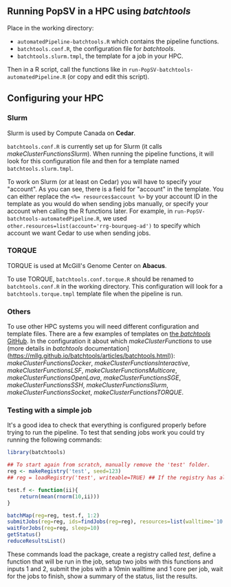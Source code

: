 ## Running PopSV in a HPC using *batchtools*

Place in the working directory: 

- `automatedPipeline-batchtools.R` which contains the pipeline functions.
- `batchtools.conf.R`, the configuration file for *batchtools*.
- `batchtools.slurm.tmpl`, the template for a job in your HPC.

Then in a R script, call the functions like in `run-PopSV-batchtools-automatedPipeline.R` (or copy and edit this script).

## Configuring your HPC

### Slurm

Slurm is used by Compute Canada on **Cedar**.

`batchtools.conf.R` is currently set up for Slurm (it calls *makeClusterFunctionsSlurm*).
When running the pipeline functions, it will look for this configuration file and then for a template named `batchtools.slurm.tmpl`.

To work on Slurm (or at least on Cedar) you will have to specify your "account".
As you can see, there is a field for "account" in the template.
You can either replace the `<%= resources$account %>` by your account ID in the template as you would do when sending jobs manually, or specify your account when calling the R functions later.
For example, in `run-PopSV-batchtools-automatedPipeline.R`, we used `other.resources=list(account='rrg-bourqueg-ad')` to specify which account we want Cedar to use when sending jobs.

### TORQUE

TORQUE is used at McGill's Genome Center on **Abacus**.

To use TORQUE, `batchtools.conf.torque.R` should be renamed to `batchtools.conf.R` in the working directory.
This configuration will look for a `batchtools.torque.tmpl` template file when the pipeline is run.

### Others

To use other HPC systems you will need different configuration and template files.
There are a few examples of templates on [the *batchtools* GitHub](https://github.com/mllg/batchtools/tree/master/inst/templates).
In the configuration it about which *makeClusterFunctions* to use (more details in *batchtools* documentation](https://mllg.github.io/batchtools/articles/batchtools.html)):  *makeClusterFunctionsDocker*, *makeClusterFunctionsInteractive*, *makeClusterFunctionsLSF*, *makeClusterFunctionsMulticore*, *makeClusterFunctionsOpenLava*, *makeClusterFunctionsSGE*, *makeClusterFunctionsSSH*, *makeClusterFunctionsSlurm*, *makeClusterFunctionsSocket*, *makeClusterFunctionsTORQUE*.

### Testing with a simple job

It's a good idea to check that everything is configured properly before trying to run the pipeline.
To test that sending jobs work you could try running the following commands:

```r
library(batchtools)

## To start again from scratch, manually remove the 'test' folder.
reg <- makeRegistry('test', seed=123)
## reg = loadRegistry('test', writeable=TRUE) ## If the registry has already been created before

test.f <- function(ii){
	return(mean(rnorm(10,ii)))
}

batchMap(reg=reg, test.f, 1:2)
submitJobs(reg=reg, ids=findJobs(reg=reg), resources=list(walltime='10:00', cores=1))
waitForJobs(reg=reg, sleep=10)
getStatus()
reduceResultsList()
```

These commands load the package, create a registry called *test*, define a function that will be run in the job, setup two jobs with this functions and inputs 1 and 2, submit the jobs with a 10min walltime and 1 core per job, wait for the jobs to finish, show a summary of the status, list the results.
